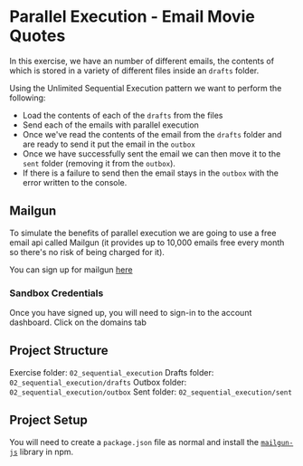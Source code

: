 # Parallel Execution - Email Movie Quotes

In this exercise, we have an number of different emails, the contents of which is stored in a variety of different files inside an `drafts` folder. 

Using the Unlimited Sequential Execution pattern we want to perform the following:

* Load the contents of each of the `drafts` from the files
* Send each of the emails with parallel execution
* Once we've read the contents of the email from the `drafts` folder and are ready to send it put the email in the `outbox`
* Once we have successfully sent the email we can then move it to the `sent` folder (removing it from the `outbox`).
* If there is a failure to send then the email stays in the `outbox` with the error written to the console.

## Mailgun

To simulate the benefits of parallel execution we are going to use a free email api called Mailgun (it provides up to 10,000 emails free every month so there's no risk of being charged for it).

You can sign up for mailgun [here](https://signup.mailgun.com/new/signup)

### Sandbox Credentials

Once you have signed up, you will need to sign-in to the account dashboard.
Click on the domains tab 

## Project Structure

Exercise folder: `02_sequential_execution`
Drafts folder: `02_sequential_execution/drafts`
Outbox folder: `02_sequential_execution/outbox`
Sent folder: `02_sequential_execution/sent`

## Project Setup

You will need to create a `package.json` file as normal and install the [`mailgun-js`](https://www.npmjs.com/package/mailgun-js) library in npm.




